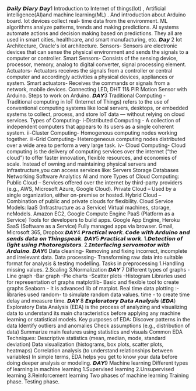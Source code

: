 𝘿𝙖𝙞𝙡𝙮 𝘿𝙞𝙖𝙧𝙮  𝘿𝙖𝙮1
Introduction to Internet of things(Iot) , Artificial intelligence(AI)and machine learning(ML) . And introduction about Arduino board. 
Iot devices collect real- time data from the environment. 
ML algorithms analyze patterns, trends and making predictions. 
AI systems automate actions and decision making based on predictions. 
They all are used in smart cities, healthcare, and smart manufacturing, etc. 
𝘿𝙖𝙮 2
Iot Architecture, Oracle's iot architecture. 
Sensors- Sensors are electronic devices that can sense the physical environment and sends the signals to a computer or controller. 
Smart Sensors- Consists of the sensing device, processor, memory, analog to digital converter, signal processing element. 
Actuators- Actuators receives the signals from a controller or central computer and accordingly activities a physical devices, appliances or system. 
Smart actuators- Receives the commands or signals from a network, mobile devices. 
Connecting LED, DHT 11& PIR Motion Sensor with Arduino. 
Steps to work on Arduino. 
𝘿𝘼𝙔3
Traditional Computing - Traditional computing in IoT (Internet of Things) refers to the use of conventional computing systems like local servers, desktops, or embedded systems to collect, process, and store IoT data — without relying on cloud services.
Types of Computing- 
i-Distributed Computing - A collection of independent computers that appears to its users as a single coherent system. 
ii-Cluster Computing- Homogenous computing nodes working together. 
iii-Grid Computing- Heterogeneous computing nodes distributed over a wide area to perform a very large task. 
iv- Cloud Computing- Cloud computing is the delivery of computing services over the internet (“the cloud”) to offer faster innovation, flexible resources, and economies of scale. Instead of owning and maintaining physical servers and infrastructure,you can access services like:
Servers
Storage
Databases
Networking
Software
Analytics
AI and more
Types of Cloud Computing:
Public Cloud – Services offered over the internet by third-party providers (e.g., AWS, Microsoft Azure, Google Cloud).
Private Cloud – Used by a single organization, either on-premise or hosted.
Hybrid Cloud – Combination of public and private clouds for flexibility.
Cloud Service Models:
IaaS (Infrastructure as a Service)	Virtual machines, storage, neModels. Amazon EC2, Google Compute Engine
PaaS (Platform as a Service)	Tools for developers to build apps.	Google App Engine, Heroku
SaaS (Software as a Service)	Fully managed apps via browser. Gmail, Microsoft 365, Dropbox
𝘿𝘼𝙔4
𝙋𝙧𝙖𝙘𝙩𝙞𝙘𝙖𝙡 𝙬𝙤𝙧𝙠. 
𝘾𝙤𝙙𝙚 𝙬𝙞𝙩𝙝 𝘼𝙧𝙙𝙪𝙞𝙣𝙤 𝙖𝙣𝙙 𝙨𝙚𝙣𝙙𝙨 𝙙𝙖𝙩𝙖 𝙤𝙣 𝙏𝙝𝙞𝙣𝙜𝙨𝙥𝙚𝙖𝙠. 
𝘿𝘼𝙔5
𝙋𝙧𝙖𝙘𝙩𝙞𝙘𝙖𝙡 𝙬𝙤𝙧𝙠. 
1.𝘿𝙚𝙩𝙚𝙘𝙩𝙞𝙤𝙣 𝙤𝙛 𝙡𝙞𝙜𝙝𝙩 𝙪𝙨𝙞𝙣𝙜 𝙋𝙝𝙤𝙩𝙤𝙧𝙚𝙜𝙞𝙨𝙩𝙤𝙧𝙨. 
2.𝙄𝙣𝙩𝙚𝙧𝙛𝙖𝙘𝙞𝙣𝙜 𝙨𝙚𝙧𝙫𝙤𝙢𝙤𝙩𝙤𝙧 𝙬𝙞𝙩𝙝 𝘼𝙧𝙙𝙪𝙞𝙣𝙤. 
𝘿𝘼𝙔6
Data cleaning- Removing and fixing incorrect, incomplete and irrelevant data. 
Data processing- Transforming raw data into suitable format for analysis & testing modelling. 
Tasks in preprocessing
1.Handling missing values. 
2.Scaling
3.Normalization
𝘿𝘼𝙔 7
Different types of graphs 
-Line graph 
-Bar graph 
-Pie charts 
-Scatter plots 
-Histogram 
Libraries used for representation of graphs 
matplotlib- Basic and flexible tool to create graphs 
Seaborn - It is advanced lib of matplot. 
Real time data plotting :- libraries used 
random- to simulate random data values. 
time - to create time delay and measure time. 
𝘿𝘼𝙔 8
𝙀𝙭𝙥𝙡𝙤𝙧𝙖𝙩𝙤𝙧𝙮 𝘿𝙖𝙩𝙖 𝘼𝙣𝙖𝙡𝙮𝙨𝙞𝙨 (𝙀𝘿𝘼) 
Exploratory Data Analysis (EDA) is the process of analyzing and visualizing data to understand its main characteristics before applying any machine learning or statistical models.
Key purposes of EDA:
Discover patterns in the data
Identify outliers and anomalies
Check assumptions (e.g., distribution of data)
Summarize main features using statistics and visuals
Common EDA Techniques:
Descriptive statistics (mean, median, mode, standard deviation)
Data visualization (histograms, box plots, scatter plots, heatmaps)
Correlation analysis (to understand relationships between variables)
In simple terms, EDA helps you get to know your data before doing deeper analysis or modeling.
𝘿𝘼𝙔9 
Machine learning
Different types of learning in machine learning
1.Supervised learning
2.Unsupervised learning
3.Reinforcement learning
Two phases of machine learning
Training phase. 
Testing phase. 
